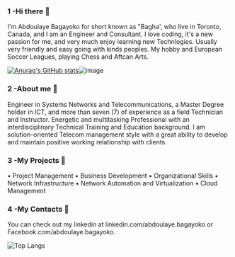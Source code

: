 ### 1 -Hi there 👋

I'm Abdoulaye Bagayoko for short known as "Bagha', who live in
Toronto, Canada, and I am an Engineer and Consultant. I love coding,
it's a new passion for me, and very much enjoy learning new Technlogies.
Usually very friendly and easy going with kinds peoples. My hobby and 
European Soccer Leagues, playing Chess and Aftcan Arts. 



[![Anurag's GitHub stats](https://github-readme-stats.vercel.app/api?username=Baga-Tim)](https://github.com/anuraghazra/github-readme-stats)![image](https://github.com/Baga-Tim/Baga-Tim/assets/155672513/ea707d17-d1ea-4190-b462-1659f74208b0)



### 2 -About me 👋

Engineer in Systems Networks and Telecommunications, a
Master Degree holder in ICT, and more than seven (7) of
experience as a field Technician and Instructor. Energetic and
multitasking Professional with an interdisciplinary Technical
Training and Education background. I am solution-oriented
Telecom management style with a great ability to develop and
maintain positive working relationship with clients.

### 3 -My Projects 👋

• Project Management
• Business Development
• Organizational Skills
• Network Infrastructure
• Network Automation and Virtualization
• Cloud Management

### 4 -My Contacts 👋

You can check out 
my linkedin at linkedin.com/abdoulaye.bagayoko
or 
Facebook.com/abdoulaye.bagayoko.



![Top Langs](https://github-readme-stats.vercel.app/api/top-langs/?username=Baga-Tim&layout=compact)
